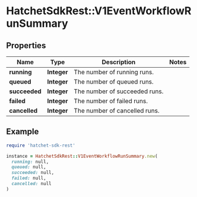 # HatchetSdkRest::V1EventWorkflowRunSummary

## Properties

| Name | Type | Description | Notes |
| ---- | ---- | ----------- | ----- |
| **running** | **Integer** | The number of running runs. |  |
| **queued** | **Integer** | The number of queued runs. |  |
| **succeeded** | **Integer** | The number of succeeded runs. |  |
| **failed** | **Integer** | The number of failed runs. |  |
| **cancelled** | **Integer** | The number of cancelled runs. |  |

## Example

```ruby
require 'hatchet-sdk-rest'

instance = HatchetSdkRest::V1EventWorkflowRunSummary.new(
  running: null,
  queued: null,
  succeeded: null,
  failed: null,
  cancelled: null
)
```

